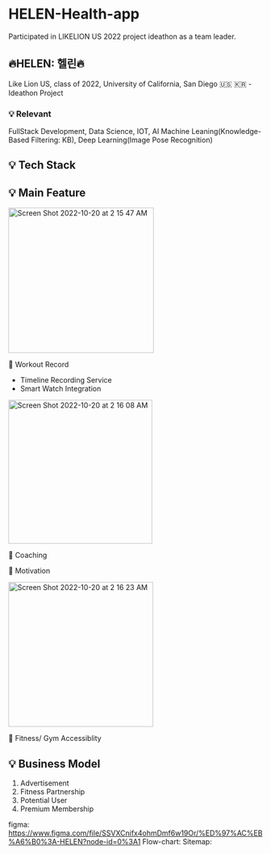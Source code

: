 # HELEN-Health-app
Participated in LIKELION US 2022 project ideathon as a team leader.

## 🔥HELEN: 헬린🔥

Like Lion US, class of 2022, University of California, San Diego 🇺🇸 🇰🇷 - Ideathon Project

### 💡 Relevant 

FullStack Development, Data Science, IOT, AI
Machine Leaning(Knowledge-Based Filtering: KB), 
Deep Learning(Image Pose Recognition)

## 💡 Tech Stack 


## 💡 Main Feature 

<img width="288" alt="Screen Shot 2022-10-20 at 2 15 47 AM" src="https://user-images.githubusercontent.com/88092102/196908519-8323cfb6-3c43-4edf-8dd1-dbadad15596a.png">

📍 Workout Record
- Timeline Recording Service
- Smart Watch Integration 

<img width="285" alt="Screen Shot 2022-10-20 at 2 16 08 AM" src="https://user-images.githubusercontent.com/88092102/196908565-5cd96154-996a-4dac-a976-87e2343da5b9.png">

📍 Coaching

📍 Motivation

<img width="287" alt="Screen Shot 2022-10-20 at 2 16 23 AM" src="https://user-images.githubusercontent.com/88092102/196908580-ffd90b90-cce0-4b25-acc5-5341697e8a99.png">

📍 Fitness/ Gym Accessiblity


## 💡 Business Model
1. Advertisement
2. Fitness Partnership
3. Potential User
4. Premium Membership



figma: https://www.figma.com/file/SSVXCnifx4ohmDmf6w19Or/%ED%97%AC%EB%A6%B0%3A-HELEN?node-id=0%3A1
Flow-chart:
Sitemap: 
